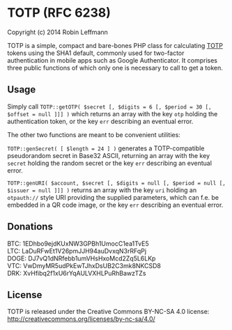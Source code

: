 TOTP (RFC 6238)
===============

Copyright (c) 2014 Robin Leffmann

TOTP is a simple, compact and bare-bones PHP class for calculating [TOTP](https://en.wikipedia.org/wiki/Time-based_One-time_Password_Algorithm) tokens using the SHA1 default, commonly used for two-factor authentication in mobile apps such as Google Authenticator. It comprises three public functions of which only one is necessary to call to get a token.


Usage
-----

Simply call `TOTP::getOTP( $secret [, $digits = 6 [, $period = 30 [, $offset = null ]]] )` which returns an array with the key `otp` holding the authentication token, or the key `err` describing an eventual error.

The other two functions are meant to be convenient utilities:

`TOTP::genSecret( [ $length = 24 ] )` generates a TOTP-compatible pseudorandom secret in Base32 ASCII, returning an array with the key `secret` holding the random secret or the key `err` describing an eventual error.

`TOTP::genURI( $account, $secret [, $digits = null [, $period = null [, $issuer = null ]]] )` returns an array with the key `uri` holding an `otpauth://` style URI providing the supplied parameters, which can f.e. be embedded in a QR code image, or the key `err` describing an eventual error.


Donations
---------

BTC: 1EDhbo9ejdKUxNW3GPBh1UmocC1ea1TvE5  
LTC: LaDuRFwEt1V26pmJJH94auDvxqN3rRFqPj  
DOGE: DJ7vQ1dNRfebb1umVHsHxoMcd2Zq5L6LKp  
VTC: VwDmyMR5udPkEwTJhxDsUB2C3mk8NKCSD8  
DRK: XvHfibq2f1xU6rYqAULVXHLPuRhBawzTZs  


License
-------

TOTP is released under the Creative Commons BY-NC-SA 4.0 license: http://creativecommons.org/licenses/by-nc-sa/4.0/
